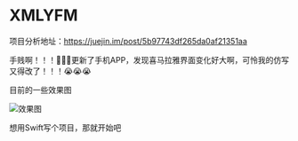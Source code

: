 # XMLYFM
项目分析地址：https://juejin.im/post/5b97743df265da0af21351aa

手贱啊！！！🤗🤗🤗更新了手机APP，发现喜马拉雅界面变化好大啊，可怜我的仿写又得改了！！！😭😭😭

目前的一些效果图

![效果图](https://github.com/daomoer/XMLYFM/blob/master/XMLYFM/效果图/gif.gif)

想用Swift写个项目，那就开始吧
